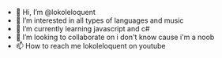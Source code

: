 - 👋 Hi, I’m @lokoleloquent
- 👀 I’m interested in all types of languages and music
- 🌱 I’m currently learning javascript and c#
- 💞️ I’m looking to collaborate on i don't know cause i'm a noob
- 📫 How to reach me lokoleloquent on youtube

<!---
lokoleloquent/lokoleloquent is a ✨ special ✨ repository because its `README.md` (this file) appears on your GitHub profile.
You can click the Preview link to take a look at your changes.
--->
